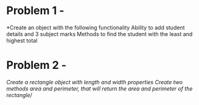 # Problem 1 -

*Create an object with the following functionality
Ability to add student details and 3 subject marks
Methods to find the student with the least and highest total

# Problem 2 -

 *Create a rectangle object with length and width properties
Create two methods area and perimeter, that will return the area and perimeter of the rectangle*/
